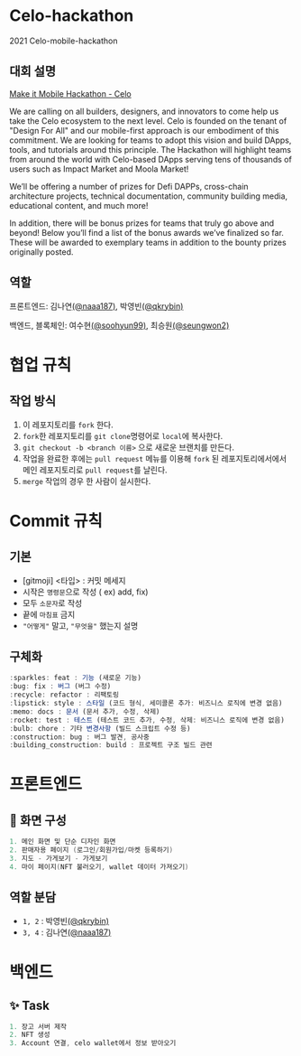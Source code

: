 # Celo-hackathon

2021 Celo-mobile-hackathon

## 대회 설명

[Make it Mobile Hackathon - Celo](https://gitcoin.co/hackathon/mobile-celo/onboard)

We are calling on all builders, designers, and innovators to come help us take the Celo ecosystem to the next level. Celo is founded on the tenant of "Design For All" and our mobile-first approach is our embodiment of this commitment. We are looking for teams to adopt this vision and build DApps, tools, and tutorials around this principle. The Hackathon will highlight teams from around the world with Celo-based DApps serving tens of thousands of users such as Impact Market and Moola Market!

We’ll be offering a number of prizes for Defi DAPPs, cross-chain architecture projects, technical documentation, community building media, educational content, and much more!

In addition, there will be bonus prizes for teams that truly go above and beyond! Below you’ll find a list of the bonus awards we’ve finalized so far. These will be awarded to exemplary teams in addition to the bounty prizes originally posted.

## 역할

프론트엔드: 김나연[(@naaa187)](https://github.com/naaa187), 박영빈[(@qkrybin)](https://github.com/qkrybin)

백엔드, 블록체인: 여수현[(@soohyun99)](https://github.com/soohyun99), 최승원[(@seungwon2)](https://github.com/seungwon2)

# 협업 규칙

## 작업 방식

1. 이 레포지토리를 `fork` 한다.
2. `fork`한 레포지토리를 `git clone`명령어로 `local`에 복사한다.
3. `git checkout -b <branch 이름>` 으로 새로운 브랜치를 만든다.
4. 작업을 완료한 후에는 `pull request` 메뉴를 이용해 `fork` 된 레포지토리에서에서 메인 레포지토리로 `pull request`를 날린다.
5. `merge` 작업의 경우 한 사람이 실시한다.

# Commit 규칙

## 기본

- [gitmoji] <타입> : 커밋 메세지
- 시작은 `명령문`으로 작성 ( ex) add, fix)
- 모두 `소문자`로 작성
- 끝에 `마침표` 금지
- `"어떻게"` 말고, `"무엇을"` 했는지 설명

## 구체화

```js
:sparkles: feat : 기능 (새로운 기능)
:bug: fix : 버그 (버그 수정)
:recycle: refactor : 리팩토링
:lipstick: style : 스타일 (코드 형식, 세미콜론 추가: 비즈니스 로직에 변경 없음)
:memo: docs : 문서 (문서 추가, 수정, 삭제)
:rocket: test : 테스트 (테스트 코드 추가, 수정, 삭제: 비즈니스 로직에 변경 없음)
:bulb: chore : 기타 변경사항 (빌드 스크립트 수정 등)
:construction: bug : 버그 발견, 공사중
:building_construction: build : 프로젝트 구조 빌드 관련
```

# 프론트엔드

## 🎄 화면 구성

```java
1. 메인 화면 및 단순 디자인 화면
2. 판매자용 페이지 (로그인/회원가입/마켓 등록하기)
3. 지도 - 가게보기 - 가게보기
4. 마이 페이지(NFT 불러오기, wallet 데이터 가져오기)
```

## 역할 분담

- `1, 2` : 박영빈[(@qkrybin)](https://github.com/qkrybin)
- `3, 4` : 김나연[(@naaa187)](https://github.com/naaa187)

# 백엔드

## ✨ Task

```js
1. 장고 서버 제작
2. NFT 생성
3. Account 연결, celo wallet에서 정보 받아오기
```

